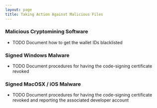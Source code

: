 ```yaml
---
layout: page
title: Taking Action Against Malicious Files
---
```

### Malicious Cryptomining Software
 - TODO Document how to get the wallet IDs blacklisted

### Signed Windows Malware
 - TODO Document procedures for having the code-signing certificate revoked

### Signed MacOSX / iOS Malware
 - TODO Document procedures for having the code-signing certificate revoked
   and reporting the associated developer account

